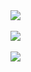 <a href="https://github.com/enehry/github-readme-stats">
  <img align="center" src="https://github-readme-streak-stats.herokuapp.com/?user=enehry&theme=github-dark-blue" />
</a>
<br/>
<br/>
<a href="https://github.com/enehry/github-readme-stats">
  <img align="center" src="https://github-readme-stats.vercel.app/api?username=enehry&count_private=true&show_icons=true&theme=github_dark" />
</a>
<br/>
<br/>
<a href="https://github.com/enehry/github-readme-stats">
  <img align="center" src="https://github-readme-stats.vercel.app/api/top-langs/?username=anuraghazra&layout=compact&count_private=true&show_icons=true&theme=github_dark" />
</a>


